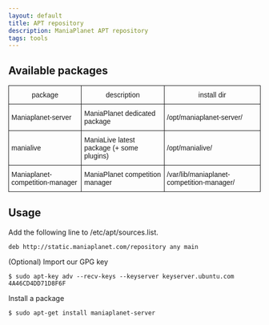```yaml
---
layout: default
title: APT repository
description: ManiaPlanet APT repository
tags: tools
---
```


## Available packages

<style type="text/css">
.tg  {border-collapse:collapse;border-spacing:0;}
.tg td{font-family:Arial, sans-serif;font-size:14px;padding:10px 5px;border-style:solid;border-width:1px;overflow:hidden;word-break:normal;}
.tg th{font-family:Arial, sans-serif;font-size:14px;font-weight:normal;padding:10px 5px;border-style:solid;border-width:1px;overflow:hidden;word-break:normal;}
</style>
<table class="tg">
  <tr>
    <th class="tg-031e">package</th>
    <th class="tg-031e">description</th>
    <th class="tg-031e">install dir</th>
  </tr>
  <tr>
    <td class="tg-031e">Maniaplanet-server</td>
    <td class="tg-031e">ManiaPlanet dedicated package</td>
    <td class="tg-031e">/opt/maniaplanet-server/</td>
  </tr>
  <tr>
    <td class="tg-031e">manialive</td>
    <td class="tg-031e">ManiaLive latest package (+ some plugins)</td>
    <td class="tg-031e">/opt/manialive/</td>
  </tr>
  <tr>
    <td class="tg-031e">Maniaplanet-competition-manager</td>
    <td class="tg-031e">ManiaPlanet competition manager</td>
    <td class="tg-031e">/var/lib/maniaplanet-competition-manager/</td>
  </tr>
</table>

## Usage

Add the following line to /etc/apt/sources.list.

`deb http://static.maniaplanet.com/repository any main`

(Optional) Import our GPG key

`$ sudo apt-key adv --recv-keys --keyserver keyserver.ubuntu.com 4A46CD4DD71D8F6F`

Install a package

`$ sudo apt-get install maniaplanet-server`
